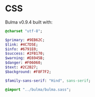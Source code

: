 # CSS

Bulma v0.9.4 built with:

``` sass
@charset "utf-8";

$primary: #9EB62C;
$link: #4C7D5E;
$info: #6791E0;
$success: #2FB170;
$warning: #E6945B;
$danger: #F06060;
$text: #2C2B27;
$background: #F8F7F2;

$family-sans-serif: "Hind", sans-serif;

@import "../bulma/bulma.sass";
```
